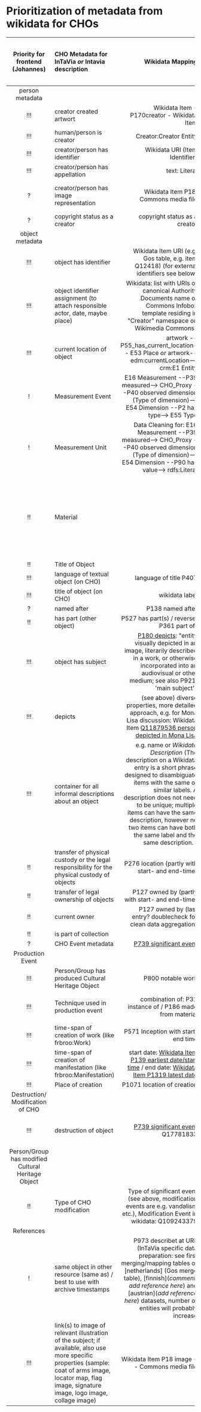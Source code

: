 # Prioritization of metadata from wikidata for CHOs

| Priority for frontend (Johannes) | CHO Metadata for InTaVia  *or* Intavia description | Wikidata Mapping | wikidatata reference | executed in code for APIS Wikidata Test dataset |
| :-------------: |:-------------| -----:| -----:| -----:|
| person metadata  |
| !!!      | creator created artwort | Wikidata Item - P170creator - Wikidata Item| [creator P170](https://www.wikidata.org/wiki/Property:P170) |  |
| !!!      | human/person is creator | Creator:Creator Entity| [Commons Creator page P11472](https://www.wikidata.org/wiki/Property:P1472) |  |
| !!!      | creator/person has identifier| Wikidata URI (Item Identifier) | [Wikidata human Q5](https://www.wikidata.org/wiki/Q5) |    |
| !!!      | creator/person has appellation| text: Literal| [Wikidata name in native language P1559](https://www.wikidata.org/wiki/Property:P1559) |  |
| ?      | creator/person has image representation| Wikidata Item P18: Commons media file  |  [Wikidata Item P18](https://www.wikidata.org/wiki/Property:P18); [subclass of Q18610173: Wikidata property to link to Commons](https://www.wikidata.org/wiki/Q18610173) |  |
| ?      | copyright status as a creator |  copyright status as a creator  | [P7763](https://www.wikidata.org/wiki/Property:P7763) |  |
| object metadata  |
| !!!      | object has identifier| Wikidata Item URI (e.g. Gos table, e.g. item Q12418) (for external identifiers see below) |  Commons Creator page Wikidata Item [P1472](https://www.wikidata.org/wiki/Property:P1472) |   |
| !!!     | object identifier assignment (to attach responsible actor, date, maybe place) | Wikidata: list with URIs of canonical Authority Documents name of Commons Infobox template residing in "Creator" namespace on Wikimedia Commons? |  discuss: [Authority Control?](https://en.wikipedia.org/wiki/Authority_control) |  |
| !!! | current location of object      |  artwork -- P55_has_current_location-- E53 Place *or* artwork--edm:currentLocation--> crm:E1 Entity  | [Wikidata Property P276 location](https://www.wikidata.org/wiki/Property:P276)  |
| !      | Measurement Event| E16 Measurement --P39 measured--> CHO_Proxy --P40 observed dimension (Type of dimension)--> E54 Dimension --P2 has type--> E55 Type | Wikidata properties [width P 2049](https://www.wikidata.org/wiki/Property:P2049) and [height P2048](https://www.wikidata.org/wiki/Property:P2048)|
| !     | Measurement Unit     |  Data Cleaning for: E16 Measurement --P39 measured--> CHO_Proxy --P40 observed dimension (Type of dimension)--> E54 Dimension --P90 has value--> rdfs:Literal | in Wikidata: Literal (e.g. "100 cm" or "100 centimetre")  |
| !! | Material      |    | [P186 made from material](https://www.wikidata.org/w/index.php?title=Property:P168&action=edit&redlink=1) (-> this property was removed from Wikidata = find equivalent in other datasets/Wikidata examples): material the subject or the object is made of or derived from (do not confuse with P10672 which is used for processes) |
| !! | Title of Object      |    |   |
| !!! | language of textual object (on CHO)   |  language of title  P407  |  [P407 language of work or name ](https://www.wikidata.org/wiki/Property:P407)  |
| !!! | title of object (on CHO)   |  wikidata label  |
| ? | named after   |   P138 named after   |   [P138 named after](https://www.wikidata.org/wiki/Property:P138)   |
| !! | has part (other object)   |   P527 has part(s) / reverse: P361 part of)  |  [P527 has part(s)](https://www.wikidata.org/wiki/Property:P527)  [P361 part of](https://www.wikidata.org/wiki/Property:P361) |
| !!! | object has subject   |  [P180 depicts](https://www.wikidata.org/wiki/Property:P180): "entity visually depicted in an image, literarily described in a work, or otherwise incorporated into an audiovisual or other medium; see also P921, 'main subject'" |  [P180](https://www.wikidata.org/wiki/Property:P180)  |
| !!! | depicts   | (see above) diverse properties, more detailed approach, e.g. for Mona Lisa discussion: Wikidata Item [Q11879536 person depicted in Mona Lisa](https://www.wikidata.org/wiki/Q11879536)   |
| !!! | container for all informal descriptions about an object   |  e.g. name or *Wikidata Description* (The description on a Wikidata entry is a short phrase designed to disambiguate items with the same or similar labels. A description does not need to be unique; multiple items can have the same description, however no two items can have both the same label and the same description. )  |
| !! | transfer of physical custody or the legal responsibility for the physical custody of objects  |  P276 location (partly with start- and end-time)  |  [P276 location](https://www.wikidata.org/wiki/Property:P276) |
| !! | transfer of legal ownership of objects  |  P127 owned by (partly with start- and end-time)  |  [P127 owned by](https://www.wikidata.org/wiki/Property:P127)  |
| !!	| current owner  |  P127 owned by (last entry? doublecheck for clean data aggregation)  | [P127 owned by](https://www.wikidata.org/wiki/Property:P127) |
| !!	| is part of collection  |    |
| ?	  | 	 CHO Event metadata    |   [P739 significant event](https://www.wikidata.org/wiki/Property:P793)   |   |
| 	 Production Event      |
| !!!	| Person/Group has produced Cultural Heritage Object|  P800 notable work  |    [P800 notable work](https://www.wikidata.org/wiki/Property:P800)   | 
| !!!	| Technique used in production event  | combination of:  P31 instance of /  P186 made from material |  [P31 instance of](https://www.wikidata.org/wiki/Property:P31), [P186 made from material](https://www.wikidata.org/wiki/Property:P186)  (hierarchy of Wikidata could be applied, I think)   |
| !!!	| time-span of creation of work (like frbroo:Work)  |  P571 Inception with start/ end time| [P571 inception](https://www.wikidata.org/wiki/Property:P571)  |
| !!!	| time-span of creation of manifestation (like frbroo:Manifestation) |  start date: [Wikidata Item P139 earliest date/start time](https://www.wikidata.org/wiki/Property:P1319) / end date: [Wikidata Item P1319 latest date](https://www.wikidata.org/wiki/Property:P1319) |   |
| !!!	| Place of creation  |  P1071 location of creation  | [P1071](https://www.wikidata.org/wiki/Property:P1071)
| 	 Destruction/ Modification of CHO      |
| !!!	| destruction of object  |  [P739 significant event](https://www.wikidata.org/wiki/Property:P793) Q17781833  | Wikidata Item (artwork) -- significant event (P793) --  Destruction (WikidataItem:Q17781833)  |    |
| 	 Person/Group has modified Cultural Heritage Object     |
| !!	| Type of CHO modification  |  Type of significant event (see above, modification events are e.g. vandalism etc.), Modification Event in wikidata: Q109243379  |  [P739 significant event](https://www.wikidata.org/wiki/Property:P793) [Q109243379 Modification](https://www.wikidata.org/wiki/Q109243379) 
| 	 References      |
| !	| same object in other resource (same as) / best to use with archive timestamps | P973 describet at URL (InTaVia specific data preparation: see first merging/mapping tables of [netherlands] (Gos merge table), [finnish](*comment: add reference here*) and [austrian](*add reference here*) datasets, number of entities will probably increase |  [P973 described in URL](https://www.wikidata.org/wiki/Property:P973)  |
| !!!	| link(s) to image of relevant illustration of the subject; if available, also use more specific properties (sample: coat of arms image, locator map, flag image, signature image, logo image, collage image) |  Wikidata Item P18 image -- Commons media file | [P18 image](https://www.wikidata.org/wiki/Property:P18)  |
